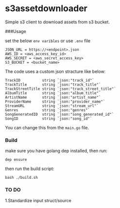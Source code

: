 # s3assetdownloader

Simple s3 client to download assets from s3 bucket.

###Usage

set the below `env varibles` or use `.env` file

    JSON_URL = https://<endpoint>.json
    AWS_ID = <aws_access_key_id>
    AWS_SECRET = <aws_secret_access_key>
    S3_BUCKET = <bucket_name>
    
The code uses a custom json stracture like below:

    TrackID          string `json:"track_id"`
    TrackTitle       string `json:"track_title"`
    TrackStreetTitle string `json:"track_street_title"`
    AlbumTitle       string `json:"album_title"`
    ArtistName       string `json:"artist_name"`
    ProviderName     string `json:"provider_name"`
    StreamURL        string `json:"stream_url"`
    Genres           string `json:"genres"`
    SongGeneratedID  string `json:"song_generated_id"`
    SongID           string `json:"song_id"`    


You can change this from the `main.go` file.


### Build

make sure you have golang dep installed, then run:

    dep ensure
    
then run the build script:

    bash ./build.sh
    
 ### TO DO
 
1.Standardize input struct/source